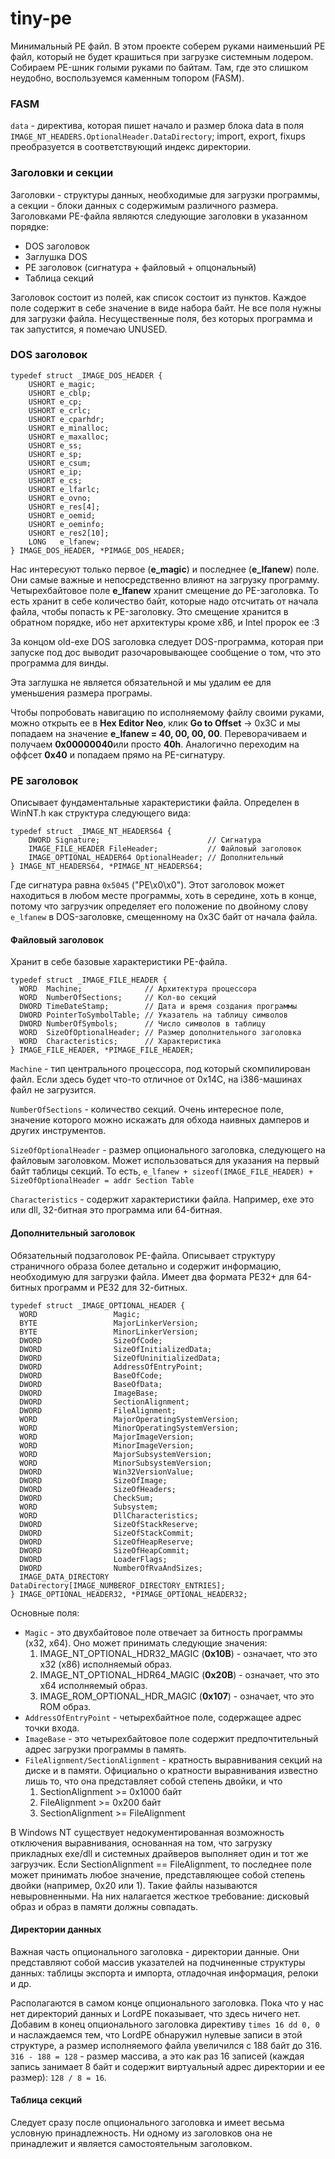 # tiny-pe
Минимальный PE файл. В этом проекте соберем руками наименьший PE файл, который не будет крашиться при загрузке системным лодером. Собираем PE-шник голыми руками по байтам. Там, где это слишком неудобно, воспользуемся каменным топором (FASM).

### FASM

`data` - директива, которая пишет начало и размер блока data в поля `IMAGE_NT_HEADERS.OptionalHeader.DataDirectory`; import, export, fixups преобразуется в соответствующий индекс директории.

### Заголовки и секции
Заголовки - структуры данных, необходимые для загрузки программы, а секции - блоки данных с содержимым различного размера. Заголовками PE-файла являются следующие заголовки в указанном порядке:

- DOS заголовок
- Заглушка DOS
- PE заголовок (сигнатура + файловый + опцональный)
- Таблица секций

Заголовок состоит из полей, как список состоит из пунктов. Каждое поле содержит в себе значение в виде набора байт. Не все поля нужны для загрузки файла. Несущественные поля, без которых программа и так запустится, я помечаю UNUSED.

### DOS заголовок
```
typedef struct _IMAGE_DOS_HEADER {
    USHORT e_magic;
    USHORT e_cblp;
    USHORT e_cp;
    USHORT e_crlc;
    USHORT e_cparhdr;
    USHORT e_minalloc;
    USHORT e_maxalloc;
    USHORT e_ss;
    USHORT e_sp;
    USHORT e_csum;
    USHORT e_ip;
    USHORT e_cs;
    USHORT e_lfarlc;
    USHORT e_ovno;
    USHORT e_res[4];
    USHORT e_oemid;
    USHORT e_oeminfo;
    USHORT e_res2[10];
    LONG   e_lfanew;
} IMAGE_DOS_HEADER, *PIMAGE_DOS_HEADER;
```

Нас интересуют только первое (**e_magic**) и последнее (**e_lfanew**) поле. Они самые важные и непосредственно влияют на загрузку программу. Четырехбайтовое поле **e_lfanew** хранит смещение до PE-заголовка. То есть хранит в себе количество байт, которые надо отсчитать от начала файла, чтобы попасть к PE-заголовку. Это смещение хранится в обратном порядке, ибо нет архитектуры кроме x86, и Intel пророк ее :3

За концом old-exe DOS заголовка следует DOS-программа, которая при запуске под дос выводит разочаровывающее сообщение о том, что это программа для винды.

Эта заглушка не является обязательной и мы удалим ее для уменьшения размера програмы.

Чтобы попробовать навигацию по исполняемому файлу своими руками, можно открыть ее в **Hex Editor Neo**, клик **Go to Offset** -> 0x3C и мы попадаем на значение **e_lfanew = 40, 00, 00, 00**. Переворачиваем и получаем **0x00000040**или просто **40h**. Аналогично переходим на оффсет **0x40** и попадаем прямо на PE-сигнатуру.

### PE заголовок
Описывает фундаментальные характеристики файла. Определен в WinNT.h как структура следующего вида:

```
typedef struct _IMAGE_NT_HEADERS64 {
    DWORD Signature;                        // Сигнатура
    IMAGE_FILE_HEADER FileHeader;           // Файловый заголовок
    IMAGE_OPTIONAL_HEADER64 OptionalHeader; // Дополнительный
} IMAGE_NT_HEADERS64, *PIMAGE_NT_HEADERS64;
```

Где сигнатура равна `0x5045` ("PE\x0\x0"). Этот заголовок может находиться в любом месте программы, хоть в середине, хоть в конце, потому что загрузчик определяет его положение по двойному слову `e_lfanew` в DOS-заголовке, смещенному на 0x3C байт от начала файла.

#### Файловый заголовок
Хранит в себе базовые характеристики PE-файла.

```
typedef struct _IMAGE_FILE_HEADER {
  WORD  Machine;              // Архитектура процессора
  WORD  NumberOfSections;     // Кол-во секций
  DWORD TimeDateStamp;        // Дата и время создания программы
  DWORD PointerToSymbolTable; // Указатель на таблицу символов
  DWORD NumberOfSymbols;      // Число символов в таблицу
  WORD  SizeOfOptionalHeader; // Размер дополнительного заголовка
  WORD  Characteristics;      // Характеристика
} IMAGE_FILE_HEADER, *PIMAGE_FILE_HEADER;
```

`Machine` - тип центрального процессора, под который скомпилирован файл. Если здесь будет что-то отличное от 0x14C, на i386-машинах файл не загрузится.

`NumberOfSections` - количество секций. Очень интересное поле, значение которого можно искажать для обхода наивных дамперов и других инструментов.

`SizeOfOptionalHeader` - размер опционального заголовка, следующего на файловым заголовком. Может использоваться для указания на первый байт таблицы секций. То есть, `e_lfanew + sizeof(IMAGE_FILE_HEADER) + SizeOfOptionalHeader = addr Section Table`

`Characteristics` - содержит характеристики файла. Например, exe это или dll, 32-битная это программа или 64-битная.

#### Дополнительный заголовок
Обязательный подзаголовок PE-файла. Описывает структуру страничного образа более детально и содержит информацию, необходимую для загрузки файла. Имеет два формата PE32+ для 64-битных программ и PE32 для 32-битных.

```
typedef struct _IMAGE_OPTIONAL_HEADER {
  WORD                 Magic;
  BYTE                 MajorLinkerVersion;
  BYTE                 MinorLinkerVersion;
  DWORD                SizeOfCode;
  DWORD                SizeOfInitializedData;
  DWORD                SizeOfUninitializedData;
  DWORD                AddressOfEntryPoint;
  DWORD                BaseOfCode;
  DWORD                BaseOfData;
  DWORD                ImageBase;
  DWORD                SectionAlignment;
  DWORD                FileAlignment;
  WORD                 MajorOperatingSystemVersion;
  WORD                 MinorOperatingSystemVersion;
  WORD                 MajorImageVersion;
  WORD                 MinorImageVersion;
  WORD                 MajorSubsystemVersion;
  WORD                 MinorSubsystemVersion;
  DWORD                Win32VersionValue;
  DWORD                SizeOfImage;
  DWORD                SizeOfHeaders;
  DWORD                CheckSum;
  WORD                 Subsystem;
  WORD                 DllCharacteristics;
  DWORD                SizeOfStackReserve;
  DWORD                SizeOfStackCommit;
  DWORD                SizeOfHeapReserve;
  DWORD                SizeOfHeapCommit;
  DWORD                LoaderFlags;
  DWORD                NumberOfRvaAndSizes;
  IMAGE_DATA_DIRECTORY DataDirectory[IMAGE_NUMBEROF_DIRECTORY_ENTRIES];
} IMAGE_OPTIONAL_HEADER32, *PIMAGE_OPTIONAL_HEADER32;
```

Основные поля:

* `Magic` - это двухбайтовое поле отвечает за битность программы (x32, x64). Оно может принимать следующие значения:
    1.  IMAGE_NT_OPTIONAL_HDR32_MAGIC (**0x10B**) - означает, что это x32 (x86) исполняемый образ.
    2.  IMAGE_NT_OPTIONAL_HDR64_MAGIC (**0x20B**) - означает, что это x64 исполняемый образ.
    3.  IMAGE_ROM_OPTIONAL_HDR_MAGIC (**0x107**) - означает, что это ROM образ.
* `AddressOfEntryPoint` - четырехбайтное поле, содержащее адрес точки входа.
* `ImageBase` - это четырехбайтовое поле содержит предпочтительный адрес загрузки программы в память.
* `FileAlignment/SectionAlignment` - кратность выравнивания секций на диске и в памяти. Официально о кратности выравнивания известно лишь то, что она представляет собой степень двойки, и что
    1. SectionAlignment >= 0x1000 байт
    2. FileAlignment >= 0x200 байт
    3. SectionAlignment >= FileAlignment

В Windows NT существует недокументированная возможность отключения выравнивания, основанная на том, что загрузку прикладных exe/dll и системных драйверов выполняет один и тот же загрузчик. Если SectionAlignment == FileAlignment, то последнее поле может принимать любое значение, представляющее собой степень двойки (например, 0x20 или 1). Такие файлы называются невыровненными. На них налагается жесткое требование: дисковый образ и образ в памяти должны совпадать.


#### Директории данных
Важная часть опционального заголовка - директории данные. Они представляют собой массив указателей на подчиненные структуры данных: таблицы экспорта и импорта, отладочная информация, релоки и др.

Располагаются в самом конце опционального заголовка. Пока что у нас нет директорий данных и LordPE показывает, что здесь ничего нет. Добавим в конец опционального заголовка директиву `times 16 dd 0, 0` и наслаждаемся тем, что LordPE обнаружил нулевые записи в этой структуре, а размер исполняемого файла увеличился с 188 байт до 316. `316 - 188 = 128` - размер массива, а это как раз 16 записей (каждая запись занимает 8 байт и содержит виртуальный адрес директории и ее размер): `128 / 8 = 16`.

#### Таблица секций
Следует сразу после опционального заголовка и имеет весьма условную принадлежность. Ни одному из заголовков она не принадлежит и является самостоятельным заголовком.
